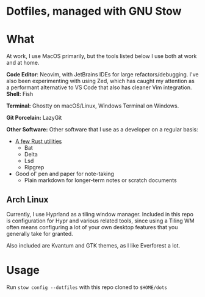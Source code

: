 # Dotfiles, managed with GNU Stow

# What

At work, I use MacOS primarily, but the tools listed below I use both at work and at home.

**Code Editor**: Neovim, with JetBrains IDEs for large refactors/debugging. I've also been experimenting with using Zed, which has caught my attention
as a performant alternative to VS Code that also has cleaner Vim integration.
**Shell:** Fish

**Terminal:** Ghostty on macOS/Linux, Windows Terminal on Windows.

**Git Porcelain:** LazyGit

**Other Software:**
Other software that I use as a developer on a regular basis:

- [A few Rust utilities](https://gist.github.com/sts10/daadbc2f403bdffad1b6d33aff016c0a)
  - Bat
  - Delta
  - Lsd
  - Ripgrep
- Good ol' pen and paper for note-taking
  - Plain markdown for longer-term notes or scratch documents

## Arch Linux

Currently, I use Hyprland as a tiling window manager. Included in this repo is configuration for Hypr and
various related tools, since using a Tiling WM often means configuring a lot of your own desktop features
that you generally take for granted.

Also included are Kvantum and GTK themes, as I like Everforest a lot.

# Usage

Run `stow config --dotfiles` with this repo cloned to `$HOME/dots`
